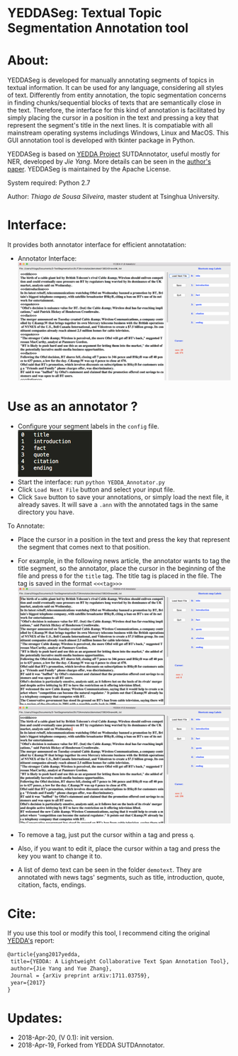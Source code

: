 YEDDASeg: Textual Topic Segmentation Annotation tool
======

About:
====
YEDDASeg is developed for manually annotating segments of topics in textual information. It can be used for any language, considering all styles of text. Differently from entity annotation, the topic segmentation concerns in finding chunks/sequential blocks of texts that are semantically close in the text. Therefore, the interface for this kind of annotation is facilitated by simply placing the cursor in a position in the text and pressing a key that represent the segment's title in the next lines. It is compatiable with all mainstream operating systems includings Windows, Linux and MacOS. This GUI annotation tool is developed with tkinter package in Python. 

YEDDASeg is based on [YEDDA Project](https://github.com/jiesutd/SUTDAnnotator) SUTDAnnotator, useful mostly for NER, developed by *Jie Yang*. More details can be seen in the [author's paper](https://arxiv.org/pdf/1711.03759.pdf). YEDDASeg is maintained by the Apache License.

System required: Python 2.7

Author: *Thiago de Sousa Silveira*, master student at Tsinghua University.

Interface:
====
It provides both annotator interface for efficient annotatation:
* Annotator Interface:
 ![alt text](https://github.com/ThiagoSousa/YEEDASeg/blob/master/annotatorinterface.png "Interface demo")

Use as an annotator ?
====
* Configure your segment labels in the `config` file. 
 ![alt text](https://github.com/ThiagoSousa/YEEDASeg/blob/master/config.png "Config file example")
* Start the interface: run `python YEDDA_Annotator.py`
* Click `Load Next File` button and select your input file.
* Click `Save` button to save your annotations, or simply load the next file, it already saves. It will save a `.ann` with the annotated tags in the same directory you have. 

To Annotate: 
* Place the cursor in a position in the text and press the key that represent the segment that comes next to that position. 
* For example, in the following news article, the annotator wants to tag the title segment, so the annotator, place the cursor in the beginning of the file and press `0` for the `title` tag. The title tag is placed in the file. The tag is saved in the format `<<<tag>>>`
![alt text](https://github.com/ThiagoSousa/YEEDASeg/blob/master/example1.png "Example 1")
![alt text](https://github.com/ThiagoSousa/YEEDASeg/blob/master/example2.png "Example 2")
* To remove a tag, just put the cursor within a tag and press `q`. 
* Also, if you want to edit it, place the cursor within a tag and press the key you want to change it to.

* A list of demo text can be seen in the folder `demotext`. They are annotated with news tags' segments, such as title, introduction, quote, citation, facts, endings.

Cite:
=====
If you use this tool or modify this tool, I recommend citing the original [YEDDA's](https://arxiv.org/pdf/1711.03759.pdf) report:

	@article{yang2017yedda,  
	 title={YEDDA: A Lightweight Collaborative Text Span Annotation Tool},  
	 author={Jie Yang and Yue Zhang},  
	 Journal = {arXiv preprint arXiv:1711.03759},
	 year={2017}  
	}

Updates:
====
* 2018-Apr-20, (V 0.1): init version.
* 2018-Apr-19, Forked from YEDDA SUTDAnnotator.

